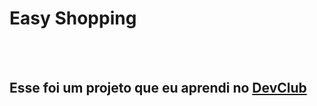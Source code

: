 <h1>Easy Shopping</h1>
<br>
<br>
<h2>Esse foi um projeto que eu aprendi no <a href="https://rodolfomori.com.br/devclub">DevClub<a/></h2>

<img scr="https://github.com/daniellemes2017/easy-shopping/blob/master/img/desktop.png?raw=true" />
